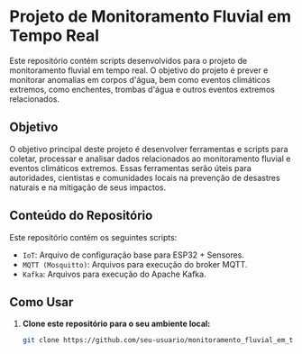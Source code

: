 # Projeto de Monitoramento Fluvial em Tempo Real

Este repositório contém scripts desenvolvidos para o projeto de monitoramento fluvial em tempo real. O objetivo do projeto é prever e monitorar anomalias em corpos d'água, bem como eventos climáticos extremos, como enchentes, trombas d'água e outros eventos extremos relacionados.

## Objetivo

O objetivo principal deste projeto é desenvolver ferramentas e scripts para coletar, processar e analisar dados relacionados ao monitoramento fluvial e eventos climáticos extremos. Essas ferramentas serão úteis para autoridades, cientistas e comunidades locais na prevenção de desastres naturais e na mitigação de seus impactos.

## Conteúdo do Repositório

Este repositório contém os seguintes scripts:

- `IoT`: Arquivo de configuração base para ESP32 + Sensores.
- `MQTT (Mosquitto)`: Arquivos para execução do broker MQTT.
- `Kafka`: Arquivos para execução do Apache Kafka.
  
## Como Usar

1. **Clone este repositório para o seu ambiente local:**

   ```bash
   git clone https://github.com/seu-usuario/monitoramento_fluvial_em_tempo_real.git
